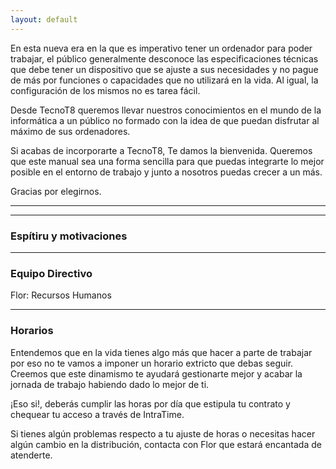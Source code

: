```yaml
---
layout: default
---
```


En esta nueva era en la que es imperativo tener un ordenador para poder trabajar, el público generalmente desconoce las especificaciones técnicas que debe tener un dispositivo que se ajuste a sus necesidades y no pague de más por funciones o capacidades que no utilizará en la vida. Al igual, la configuración de los mismos no es tarea fácil.

Desde TecnoT8 queremos llevar nuestros conocimientos en el mundo de la informática a un público no formado con la idea de que puedan disfrutar al máximo de sus ordenadores.

Si acabas de incorporarte a TecnoT8, Te damos la bienvenida. Queremos que este manual sea una forma sencilla para que puedas integrarte lo mejor posible en el entorno de trabajo y junto a nosotros puedas crecer a un más.

Gracias por elegirnos.

***



***

### Espítiru y motivaciones

***

### Equipo Directivo

Flor: Recursos Humanos



***

### Horarios

Entendemos que en la vida tienes algo más que hacer a parte de trabajar por eso no te vamos a imponer un horario extricto que debas seguir. Creemos que este dinamismo te ayudará gestionarte mejor y acabar la jornada de trabajo habiendo dado lo mejor de ti.

¡Eso si!, deberás cumplir las horas por día que estipula tu contrato y chequear tu acceso a través de IntraTime.

Si tienes algún problemas respecto a tu ajuste de horas o necesitas hacer algún cambio en la distribución, contacta con Flor que estará encantada de atenderte.